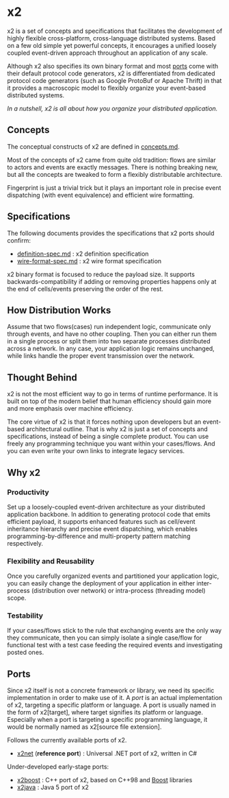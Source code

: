 x2
==

x2 is a set of concepts and specifications that facilitates the development of
highly flexible cross-platform, cross-language distributed systems. Based on a
few old simple yet powerful concepts, it encourages a unified loosely coupled
event-driven approach throughout an application of any scale.

Although x2 also specifies its own binary format and most
[ports](#ports)
come with their default protocol code generators, x2 is differentiated from
dedicated protocol code generators (such as Google ProtoBuf or Apache Thrift)
in that it provides a macroscopic model to flexibly organize your event-based
distributed systems.

*In a nutshell, x2 is all about how you organize your distributed application.*

Concepts
--------

The conceptual constructs of x2 are defined in [concepts.md](v1.0/concepts.md).

Most of the concepts of x2 came from quite old tradition: flows are similar to
actors and events are exactly messages. There is nothing breaking new, but all
the concepts are tweaked to form a flexibly distributable architecture.

Fingerprint is just a trivial trick but it plays an important role in precise
event dispatching (with event equivalence) and efficient wire formatting.

Specifications
--------------

The following documents provides the specifications that x2 ports should confirm:

* [definition-spec.md](v1.0/definition-spec.md) : x2 definition specification
* [wire-format-spec.md](v1.0/wire-format-spec.md) : x2 wire format specification

x2 binary format is focused to reduce the payload size. It supports
backwards-compatibility if adding or removing properties happens only at the
end of cells/events preserving the order of the rest.

How Distribution Works
----------------------

Assume that two flows(cases) run independent logic, communicate only through
events, and have no other coupling. Then you can either run them in a single
process or split them into two separate processes distributed across a network.
In any case, your application logic remains unchanged, while links handle the
proper event transmission over the network.

Thought Behind
--------------

x2 is not the most efficient way to go in terms of runtime performance. It is
built on top of the modern belief that human efficiency should gain more and
more emphasis over machine efficiency.

The core virtue of x2 is that it forces nothing upon developers but an
event-based architectural outline. That is why x2 is just a set of concepts and
specifications, instead of being a single complete product. You can use freely
any programming technique you want within your cases/flows. And you can even
write your own links to integrate legacy services.

Why x2
------

### Productivity

Set up a loosely-coupled event-driven architecture as your distributed
application backbone. In addition to generating protocol code that emits
efficient payload, it supports enhanced features such as cell/event inheritance
hierarchy and precise event dispatching, which enables programming-by-difference
and multi-property pattern matching respectively.

### Flexibility and Reusability

Once you carefully organized events and partitioned your application logic, you
can easily change the deployment of your application in either inter-process
(distribution over network) or intra-process (threading model) scope.

### Testability

If your cases/flows stick to the rule that exchanging events are the only way
they communicate, then you can simply isolate a single case/flow for functional
test with a test case feeding the required events and investigating posted ones.

Ports
-----

Since x2 itself is not a concrete framework or library, we need its specific
implementation in order to make use of it. A *port* is an actual implementation
of x2, targeting a specific platform or language. A port is usually named in the
form of x2[target], where target signifies its platform or language. Especially
when a port is targeting a specific programming language, it would be normally
named as x2[source file extension].

Follows the currently available ports of x2.

* [x2net](https://github.com/jaykang920/x2net) (**reference port**) : Universal .NET port of x2,
  written in C#

Under-developed early-stage ports:

* [x2boost](https://github.com/jaykang920/x2boost) : C++ port of x2, based on C++98
and [Boost](http://www.boost.org) libraries
* [x2java](https://github.com/jaykang920/x2java) : Java 5 port of x2
